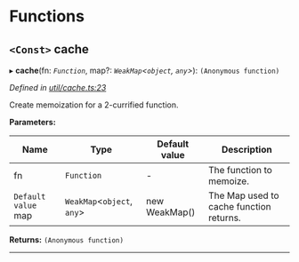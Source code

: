 

# Functions

<a id="cache"></a>

## `<Const>` cache

▸ **cache**(fn: *`Function`*, map?: *`WeakMap`<`object`, `any`>*): `(Anonymous function)`

*Defined in [util/cache.ts:23](https://github.com/polkadot-js/api/blob/d16671c/packages/api-derive/src/util/cache.ts#L23)*

Create memoization for a 2-currified function.

**Parameters:**

| Name | Type | Default value | Description |
| ------ | ------ | ------ | ------ |
| fn | `Function` | - |  The function to memoize. |
| `Default value` map | `WeakMap`<`object`, `any`> |  new WeakMap() |  The Map used to cache function returns. |

**Returns:** `(Anonymous function)`

___

